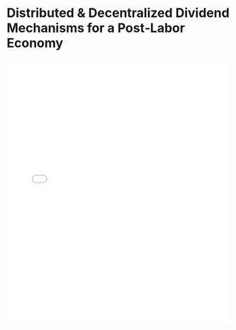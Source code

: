 # Distributed & Decentralized Dividend Mechanisms for a Post‑Labor Economy

<embed src="Distributed & Decentralized Dividend Mechanisms for a Post‑Labor Economy.pdf" type="application/pdf" width="100%" height="600px">
